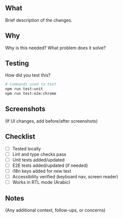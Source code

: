## What

Brief description of the changes.

## Why

Why is this needed? What problem does it solve?

## Testing

How did you test this?

```bash
# Commands used to test
npm run test:unit
npm run test:e2e:chrome
```

## Screenshots

(If UI changes, add before/after screenshots)

## Checklist

- [ ] Tested locally
- [ ] Lint and type checks pass
- [ ] Unit tests added/updated
- [ ] E2E tests added/updated (if needed)
- [ ] i18n keys added for new text
- [ ] Accessibility verified (keyboard nav, screen reader)
- [ ] Works in RTL mode (Arabic)

## Notes

(Any additional context, follow-ups, or concerns)
